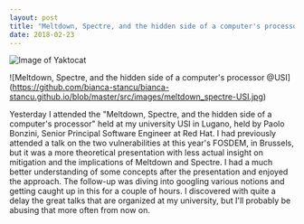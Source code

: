 ```yaml
---
layout: post
title: "Meltdown, Spectre, and the hidden side of a computer's processor @USI"
date: 2018-02-23
---
```


![Image of Yaktocat](https://octodex.github.com/images/yaktocat.png)

![Meltdown, Spectre, and the hidden side of a computer's processor @USI] (https://github.com/bianca-stancu/bianca-stancu.github.io/blob/master/src/images/meltdown_spectre-USI.jpg)

Yesterday I attended the "Meltdown, Spectre, and the hidden side of a computer's processor" held at my university USI in Lugano, 
held by Paolo Bonzini, Senior Principal Software Engineer at Red Hat. I had previously attended a talk on the two vulnerabilities
at this year's FOSDEM, in Brussels, but it was a more theoretical presentation with less actual insight on mitigation and the implications
of Meltdown and Spectre. I had a much better understanding of some concepts after the presentation and enjoyed the approach.
The follow-up was diving into googling various notions and getting caught up in this for a couple of hours.
I discovered with quite a delay the great talks that are organized at my university, but I'll probably be abusing that more often from now on.
